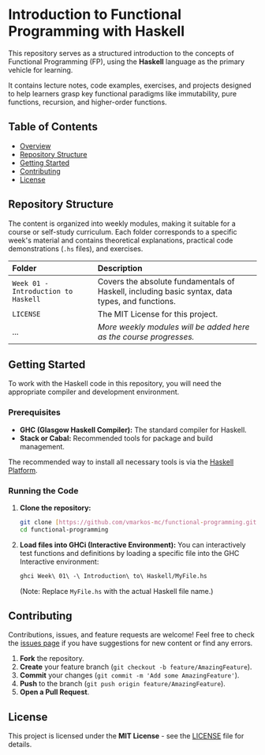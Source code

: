 # Introduction to Functional Programming with Haskell

This repository serves as a structured introduction to the concepts of Functional Programming (FP), using the **Haskell** language as the primary vehicle for learning.

It contains lecture notes, code examples, exercises, and projects designed to help learners grasp key functional paradigms like immutability, pure functions, recursion, and higher-order functions.

## Table of Contents

* [Overview](#-introduction-to-functional-programming-with-haskell)
* [Repository Structure](#repository-structure)
* [Getting Started](#getting-started)
* [Contributing](#contributing)
* [License](#license)

## Repository Structure

The content is organized into weekly modules, making it suitable for a course or self-study curriculum. Each folder corresponds to a specific week's material and contains theoretical explanations, practical code demonstrations (`.hs` files), and exercises.

| Folder | Description |
| :--- | :--- |
| `Week 01 - Introduction to Haskell` | Covers the absolute fundamentals of Haskell, including basic syntax, data types, and functions. |
| `LICENSE` | The MIT License for this project. |
| ... | *More weekly modules will be added here as the course progresses.* |

## Getting Started

To work with the Haskell code in this repository, you will need the appropriate compiler and development environment.

### Prerequisites

* **GHC (Glasgow Haskell Compiler):** The standard compiler for Haskell.
* **Stack or Cabal:** Recommended tools for package and build management.

The recommended way to install all necessary tools is via the [Haskell Platform](https://www.haskell.org/downloads/).

### Running the Code

1.  **Clone the repository:**
    ```bash
    git clone [https://github.com/vmarkos-mc/functional-programming.git](https://github.com/vmarkos-mc/functional-programming.git)
    cd functional-programming
    ```

2.  **Load files into GHCi (Interactive Environment):**
    You can interactively test functions and definitions by loading a specific file into the GHC Interactive environment:
    ```bash
    ghci Week\ 01\ -\ Introduction\ to\ Haskell/MyFile.hs 
    ```
    (Note: Replace `MyFile.hs` with the actual Haskell file name.)

## Contributing

Contributions, issues, and feature requests are welcome! Feel free to check the [issues page](https://github.com/vmarkos-mc/functional-programming/issues) if you have suggestions for new content or find any errors.

1.  **Fork** the repository.
2.  **Create** your feature branch (`git checkout -b feature/AmazingFeature`).
3.  **Commit** your changes (`git commit -m 'Add some AmazingFeature'`).
4.  **Push** to the branch (`git push origin feature/AmazingFeature`).
5.  **Open a Pull Request**.

## License

This project is licensed under the **MIT License** - see the [LICENSE](LICENSE) file for details.

